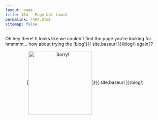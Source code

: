 ```yaml
---
layout: page
title: 404 - Page Not found
permalink: /404.html
sitemap: false
---
```


Oh hey there! It looks like we couldn't find the page you're looking for. hmmmm... how about trying the [blog]({{ site.baseurl }}/blog/) again??

  <p align="center">
  [<img src="{{ site.baseurl }}/images/sorry.JPG" alt="Sorry!" align ="center" style="width: 200px;"/>]({{ site.baseurl }}/blog/)
  </p>
